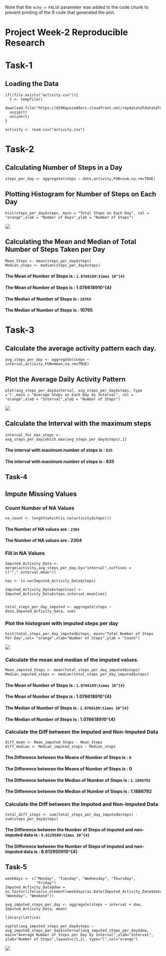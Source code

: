 Note that the `echo = FALSE` parameter was added to the code chunk to
prevent printing of the R code that generated the plot.

Project Week-2 Reproducible Research
====================================

Task-1
======

Loading the Data
----------------

    if(!file.exists("activity.csv")){
      t <- tempfile()
      download.file("https://d396qusza40orc.cloudfront.net/repdata%2Fdata%2Factivity.zip",t)
      unzip(t)
      unlink(t)
    }

    activity <- read.csv("activity.csv")

Task-2
======

Calculating Number of Steps in a Day
------------------------------------

    steps_per_day <- aggregate(steps ~ date,activity,FUN=sum,na.rm=TRUE)

Plotting Histogram for Number of Steps on Each Day
--------------------------------------------------

    hist(steps_per_day$steps, main = "Total Steps on Each Day", col = "orange",xlab = "Number of Days",ylab = "Number of Steps")

![](project_files/figure-markdown_strict/unnamed-chunk-3-1.png)

Calculating the Mean and Median of Total Number of Steps Taken per Day
----------------------------------------------------------------------

    Mean_Steps <- mean(steps_per_day$steps)
    Median_steps <- median(steps_per_day$steps)

#### The Mean of Number of Steps is : `1.0766189\times 10^{4}`

#### The Mean of Number of Steps is : 1.076618910^{4}

#### The Median of Number of Steps is : `10765`

#### The Median of Number of Steps is : 10765

Task-3
======

Calculate the average activity pattern each day.
------------------------------------------------

    avg_steps_per_day <- aggregate(steps ~ interval,activity,FUN=mean,na.rm=TRUE)

Plot the Average Daily Activity Pattern
---------------------------------------

    plot(avg_steps_per_day$interval, avg_steps_per_day$steps, type ='l',main = "Average Steps on Each Day by Interval", col = "orange",xlab = "Interval",ylab = "Number of Steps")

![](project_files/figure-markdown_strict/unnamed-chunk-6-1.png)

Calculate the Interval with the maximum steps
---------------------------------------------

    interval_for_max_steps <- avg_steps_per_day[which.max(avg_steps_per_day$steps),1]

#### The interval with maximum number of steps is : `835`

#### The interval with maximum number of steps is : 835

Task-4
------

Impute Missing Values
---------------------

### Count Number of NA Values

    na_count <- length(which(is.na(activity$steps)))

#### The Number of NA values are : `2304`

#### The Number of NA values are : 2304

### Fill in NA Values

    Imputed_Activity_Data <- merge(activity,avg_steps_per_day,by="interval",suffixes = c("",".interval.mean"))

    nas <- is.na(Imputed_Activity_Data$steps)

    Imputed_Activity_Data$steps[nas] <- Imputed_Activity_Data$steps.interval.mean[nas]


    total_steps_per_day_imputed <- aggregate(steps ~ date,Imputed_Activity_Data, sum)

### Plot the histogram with imputed steps per day

    hist(total_steps_per_day_imputed$steps, main="Total Number of Steps Per Day",col= "orange",xlab="Number of Steps",ylab = "Count")

![](project_files/figure-markdown_strict/unnamed-chunk-10-1.png)

### Calculate the mean and median of the imputed values.

    Mean_imputed_Steps <- mean(total_steps_per_day_imputed$steps)
    Median_imputed_steps <- median(total_steps_per_day_imputed$steps)

#### The Mean of Number of Steps is : `1.0766189\times 10^{4}`

#### The Mean of Number of Steps is : 1.076618910^{4}

#### The Median of Number of Steps is : `1.0766189\times 10^{4}`

#### The Median of Number of Steps is : 1.076618910^{4}

### Calculate the Diff between the Imputed and Non-Imputed Data

    diff_mean <- Mean_imputed_Steps - Mean_Steps
    diff_median <- Median_imputed_steps - Median_steps

#### The Difference between the Means of Number of Steps is : `0`

#### The Difference between the Means of Number of Steps is : 0

#### The Difference between the Median of Number of Steps is : `1.1886792`

#### The Difference between the Median of Number of Steps is : 1.1886792

### Calculate the Diff between the Imputed and Non-Imputed Data

    total_diff_steps <- sum(total_steps_per_day_imputed$steps) - sum(steps_per_day$steps)

#### The Difference between the Number of Steps of imputed and non-imputed data is : `8.6129509\times 10^{4}`

#### The Difference between the Number of Steps of imputed and non-imputed data is : 8.612950910^{4}

Task-5
------

    weekdays <- c("Monday", "Tuesday", "Wednesday", "Thursday", 
                  "Friday")
    Imputed_Activity_Data$dow = as.factor(ifelse(is.element(weekdays(as.Date(Imputed_Activity_Data$date)),weekdays), "Weekday", "Weekend"))

    avg_imputed_steps_per_day <- aggregate(steps ~ interval + dow, Imputed_Activity_Data, mean)

    library(lattice)

    xyplot(avg_imputed_steps_per_day$steps ~ avg_imputed_steps_per_day$interval|avg_imputed_steps_per_day$dow, main="Average Number of Steps per Day by Interval",xlab="Interval", ylab="Number of Steps",layout=c(1,2), type="l",col="orange")

![](project_files/figure-markdown_strict/unnamed-chunk-14-1.png)
